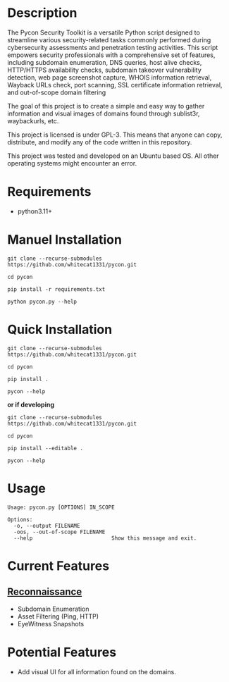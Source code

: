 # Description

The Pycon Security Toolkit is a versatile 
Python script designed to streamline various security-related 
tasks commonly performed during cybersecurity assessments and 
penetration testing activities. This script empowers security 
professionals with a comprehensive set of features, including 
subdomain enumeration, DNS queries, host alive checks, 
HTTP/HTTPS availability checks, subdomain takeover vulnerability 
detection, web page screenshot capture, WHOIS information retrieval, 
Wayback URLs check, port scanning, SSL certificate information retrieval, 
and out-of-scope domain filtering

The goal of this project is to create a simple and easy way to gather information and 
visual images of domains found through sublist3r, waybackurls, etc. 

This project is licensed is under GPL-3. This means that anyone can copy, distribute, and modify any of the code written in this repository.

This project was tested and developed on an Ubuntu based OS. All other operating systems 
might encounter an error. 

# Requirements
* python3.11+


# Manuel Installation

```
git clone --recurse-submodules https://github.com/whitecat1331/pycon.git

cd pycon

pip install -r requirements.txt

python pycon.py --help
```

# Quick Installation

```
git clone --recurse-submodules https://github.com/whitecat1331/pycon.git

cd pycon

pip install .

pycon --help
```

<b>or if developing</b>

```
git clone --recurse-submodules https://github.com/whitecat1331/pycon.git

cd pycon

pip install --editable .

pycon --help
```

# Usage

```
Usage: pycon.py [OPTIONS] IN_SCOPE

Options:
  -o, --output FILENAME
  -oos, --out-of-scope FILENAME
  --help                         Show this message and exit.

```

# Current Features

## <u>Reconnaissance</u>
* Subdomain Enumeration
* Asset Filtering (Ping, HTTP)
* EyeWitness Snapshots

# Potential Features
* Add visual UI for all information found on the domains. 
